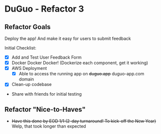 # DuGuo - Refactor 3

## Refactor Goals

Deploy the app! And make it easy for users to submit feedback

Initial Checklist:
- [x] Add and Test User Feedback Form
- [x] Docker Docker Docker! (Dockerize each component, get it working)
- [x] AWS Deployment
    - [x] Able to access the running app on ~~duguo.app~~ duguo-app.com domain
- [x] Clean-up codebase
- Share with friends for initial testing

## Refactor "Nice-to-Haves"
- ~~Have this done by EOD 1/1 (2-day turnaround! To kick-off the New Year)~~ Welp, that took longer than expected
